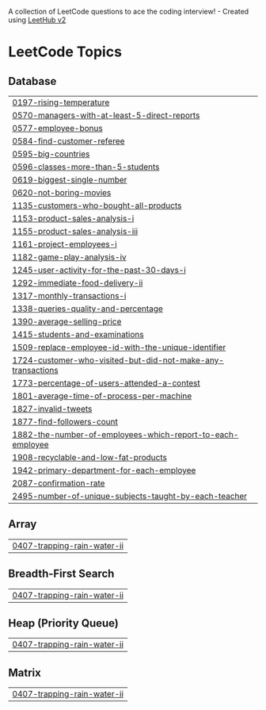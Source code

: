 A collection of LeetCode questions to ace the coding interview! - Created using [LeetHub v2](https://github.com/arunbhardwaj/LeetHub-2.0)
<!---LeetCode Topics Start-->
# LeetCode Topics
## Database
|  |
| ------- |
| [0197-rising-temperature](https://github.com/Bubu02/LeetCode_Problems/tree/master/0197-rising-temperature) |
| [0570-managers-with-at-least-5-direct-reports](https://github.com/Bubu02/LeetCode_Problems/tree/master/0570-managers-with-at-least-5-direct-reports) |
| [0577-employee-bonus](https://github.com/Bubu02/LeetCode_Problems/tree/master/0577-employee-bonus) |
| [0584-find-customer-referee](https://github.com/Bubu02/SQL_LeetCode_Problems/tree/master/0584-find-customer-referee) |
| [0595-big-countries](https://github.com/Bubu02/SQL_LeetCode_Problems/tree/master/0595-big-countries) |
| [0596-classes-more-than-5-students](https://github.com/Bubu02/LeetCode_Problems/tree/master/0596-classes-more-than-5-students) |
| [0619-biggest-single-number](https://github.com/Bubu02/LeetCode_Problems/tree/master/0619-biggest-single-number) |
| [0620-not-boring-movies](https://github.com/Bubu02/LeetCode_Problems/tree/master/0620-not-boring-movies) |
| [1135-customers-who-bought-all-products](https://github.com/Bubu02/LeetCode_Problems/tree/master/1135-customers-who-bought-all-products) |
| [1153-product-sales-analysis-i](https://github.com/Bubu02/LeetCode_Problems/tree/master/1153-product-sales-analysis-i) |
| [1155-product-sales-analysis-iii](https://github.com/Bubu02/LeetCode_Problems/tree/master/1155-product-sales-analysis-iii) |
| [1161-project-employees-i](https://github.com/Bubu02/LeetCode_Problems/tree/master/1161-project-employees-i) |
| [1182-game-play-analysis-iv](https://github.com/Bubu02/LeetCode_Problems/tree/master/1182-game-play-analysis-iv) |
| [1245-user-activity-for-the-past-30-days-i](https://github.com/Bubu02/LeetCode_Problems/tree/master/1245-user-activity-for-the-past-30-days-i) |
| [1292-immediate-food-delivery-ii](https://github.com/Bubu02/LeetCode_Problems/tree/master/1292-immediate-food-delivery-ii) |
| [1317-monthly-transactions-i](https://github.com/Bubu02/LeetCode_Problems/tree/master/1317-monthly-transactions-i) |
| [1338-queries-quality-and-percentage](https://github.com/Bubu02/LeetCode_Problems/tree/master/1338-queries-quality-and-percentage) |
| [1390-average-selling-price](https://github.com/Bubu02/LeetCode_Problems/tree/master/1390-average-selling-price) |
| [1415-students-and-examinations](https://github.com/Bubu02/LeetCode_Problems/tree/master/1415-students-and-examinations) |
| [1509-replace-employee-id-with-the-unique-identifier](https://github.com/Bubu02/LeetCode_Problems/tree/master/1509-replace-employee-id-with-the-unique-identifier) |
| [1724-customer-who-visited-but-did-not-make-any-transactions](https://github.com/Bubu02/LeetCode_Problems/tree/master/1724-customer-who-visited-but-did-not-make-any-transactions) |
| [1773-percentage-of-users-attended-a-contest](https://github.com/Bubu02/LeetCode_Problems/tree/master/1773-percentage-of-users-attended-a-contest) |
| [1801-average-time-of-process-per-machine](https://github.com/Bubu02/LeetCode_Problems/tree/master/1801-average-time-of-process-per-machine) |
| [1827-invalid-tweets](https://github.com/Bubu02/SQL_LeetCode_Problems/tree/master/1827-invalid-tweets) |
| [1877-find-followers-count](https://github.com/Bubu02/LeetCode_Problems/tree/master/1877-find-followers-count) |
| [1882-the-number-of-employees-which-report-to-each-employee](https://github.com/Bubu02/LeetCode_Problems/tree/master/1882-the-number-of-employees-which-report-to-each-employee) |
| [1908-recyclable-and-low-fat-products](https://github.com/Bubu02/SQL_LeetCode_Problems/tree/master/1908-recyclable-and-low-fat-products) |
| [1942-primary-department-for-each-employee](https://github.com/Bubu02/LeetCode_Problems/tree/master/1942-primary-department-for-each-employee) |
| [2087-confirmation-rate](https://github.com/Bubu02/LeetCode_Problems/tree/master/2087-confirmation-rate) |
| [2495-number-of-unique-subjects-taught-by-each-teacher](https://github.com/Bubu02/LeetCode_Problems/tree/master/2495-number-of-unique-subjects-taught-by-each-teacher) |
## Array
|  |
| ------- |
| [0407-trapping-rain-water-ii](https://github.com/Bubu02/LeetCode_Problems/tree/master/0407-trapping-rain-water-ii) |
## Breadth-First Search
|  |
| ------- |
| [0407-trapping-rain-water-ii](https://github.com/Bubu02/LeetCode_Problems/tree/master/0407-trapping-rain-water-ii) |
## Heap (Priority Queue)
|  |
| ------- |
| [0407-trapping-rain-water-ii](https://github.com/Bubu02/LeetCode_Problems/tree/master/0407-trapping-rain-water-ii) |
## Matrix
|  |
| ------- |
| [0407-trapping-rain-water-ii](https://github.com/Bubu02/LeetCode_Problems/tree/master/0407-trapping-rain-water-ii) |
<!---LeetCode Topics End-->